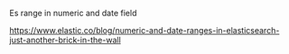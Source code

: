 Es range in numeric and date field

https://www.elastic.co/blog/numeric-and-date-ranges-in-elasticsearch-just-another-brick-in-the-wall
